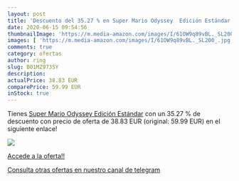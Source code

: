```yaml
---
layout: post
title: 'Descuento del 35.27 % en Super Mario Odyssey  Edición Estándar'
date: 2020-06-15 09:54:56
thumbnailImage: 'https://m.media-amazon.com/images/I/61OW9q89vBL._SL200_.jpg'
images: [ 'https://m.media-amazon.com/images/I/61OW9q89vBL._SL200_.jpg' ]
comments: true
category: ofertas
author: ring
slug: B01MZ973SY
description:
actualPrice: 38.83 EUR
comparePrice: 59.99 EUR
inStock: true
---
```


Tienes [Super Mario Odyssey  Edición Estándar](https://www.amazon.com/dp/B01MZ973SY/?tag=redken08-20) con un 35.27 % de descuento con precio de oferta de 38.83 EUR (original: 59.99 EUR) en el siguiente enlace!

[![](https://m.media-amazon.com/images/I/61OW9q89vBL._SL200_.jpg)](https://www.amazon.com/dp/B01MZ973SY/?tag=redken08-20)

[Accede a la oferta!!](https://www.amazon.com/dp/B01MZ973SY/?tag=redken08-20)

[Consulta otras ofertas en nuestro canal de telegram](https://t.me/s/ofertas25)
